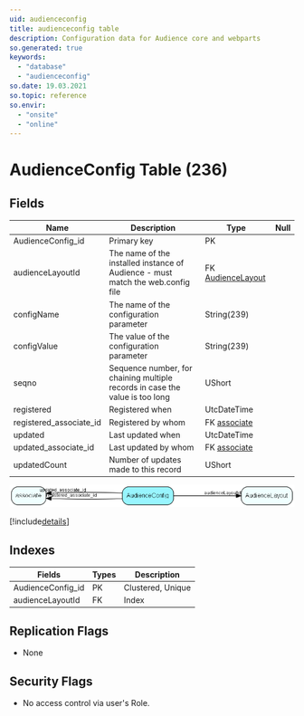 ```yaml
---
uid: audienceconfig
title: audienceconfig table
description: Configuration data for Audience core and webparts
so.generated: true
keywords:
  - "database"
  - "audienceconfig"
so.date: 19.03.2021
so.topic: reference
so.envir:
  - "onsite"
  - "online"
---
```


# AudienceConfig Table (236)

## Fields

| Name | Description | Type | Null |
|------|-------------|------|:----:|
|AudienceConfig\_id|Primary key|PK| |
|audienceLayoutId|The name of the installed instance of Audience - must match the web.config file|FK [AudienceLayout](AudienceLayout.md)| |
|configName|The name of the configuration parameter|String(239)| |
|configValue|The value of the configuration parameter|String(239)| |
|seqno|Sequence number, for chaining multiple records in case the value is too long|UShort| |
|registered|Registered when|UtcDateTime| |
|registered\_associate\_id|Registered by whom|FK [associate](associate.md)| |
|updated|Last updated when|UtcDateTime| |
|updated\_associate\_id|Last updated by whom|FK [associate](associate.md)| |
|updatedCount|Number of updates made to this record|UShort| |


![AudienceConfig table relationship diagram](media\AudienceConfig.png)

[!include[details](./includes/AudienceConfig.md)]

## Indexes

| Fields | Types | Description |
|--------|-------|-------------|
|AudienceConfig\_id |PK |Clustered, Unique |
|audienceLayoutId |FK |Index |

## Replication Flags

* None

## Security Flags

* No access control via user's Role.

